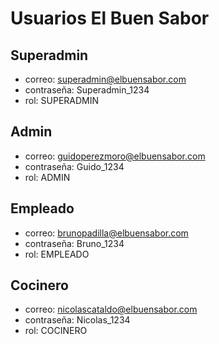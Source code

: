 # Usuarios El Buen Sabor

## Superadmin

- correo: superadmin@elbuensabor.com
- contraseña: Superadmin_1234
- rol: SUPERADMIN

## Admin

- correo: guidoperezmoro@elbuensabor.com
- contraseña: Guido_1234
- rol: ADMIN

## Empleado

- correo: brunopadilla@elbuensabor.com
- contraseña: Bruno_1234
- rol: EMPLEADO

## Cocinero

- correo: nicolascataldo@elbuensabor.com
- contraseña: Nicolas_1234
- rol: COCINERO
